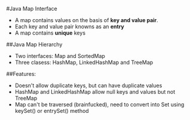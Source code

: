 #Java Map Interface
- A map contains values on the basis of **key and value pair**.
- Each key and value pair knowns as an **entry**
- A map contains **unique** keys

##Java Map Hierarchy
- Two interfaces: Map and SortedMap
- Three clasess: HashMap, LinkedHashMap and TreeMap

##Features:
- Doesn't allow duplicate keys, but can have duplicate values
- HashMap and LinkedHashMap allow null keys and values but not TreeMap
- Map can't be traversed (brainfucked), need to convert into Set using keySet() or entrySet() method

